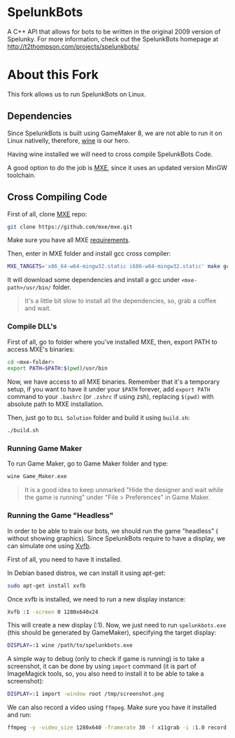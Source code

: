 SpelunkBots
===========

A C++ API that allows for bots to be written in the original 2009 version of Spelunky.
For more information, check out the SpelunkBots homepage at http://t2thompson.com/projects/spelunkbots/

# About this Fork

This fork allows us to run SpelunkBots on Linux.

## Dependencies

Since SpelunkBots is built using GameMaker 8, we are not able to run it on Linux
nativelly, therefore, [wine](https://www.winehq.org/) is our hero.

Having wine installed we will need to cross compile SpelunkBots Code.

A good option to do the job is [MXE](http://mxe.cc), since it uses an updated
version MinGW toolchain.

## Cross Compiling Code

First of all, clone [MXE](http://mxe.cc/#download) repo:

```bash
git clone https://github.com/mxe/mxe.git
```

Make sure you have all MXE [requirements](http://mxe.cc/#requirements).

Then, enter in MXE folder and install gcc cross compiler:

```bash
MXE_TARGETS='x86_64-w64-mingw32.static i686-w64-mingw32.static' make gcc
```

It will download some dependencies and install a gcc under `<mxe-path>/usr/bin/`
folder.

> It's a little bit slow to install all the dependencies, so, grab a coffee and
> wait.

### Compile DLL's

First of all, go to folder where you've installed MXE, then, export PATH to
access MXE's binaries:

```bash
cd <mxe-folder>
export PATH=$PATH:$(pwd)/usr/bin
```

Now, we have access to all MXE binaries. Remember that it's a temporary setup,
if you want to have it under your `$PATH` forever, add `export PATH` command to
your `.bashrc` (or `.zshrc` if using zsh), replacing `$(pwd)` with absolute path
to MXE installation.

Then, just go to `DLL Solution` folder and build it using `build.sh`:

```bash
./build.sh
```

### Running Game Maker

To run Game Maker, go to Game Maker folder and type:

```bash
wine Game_Maker.exe
```

> It is a good idea to keep unmarked "Hide the designer and wait while the game
> is running" under "File > Preferences" in Game Maker.

### Running the Game "Headless"

In order to be able to train our bots, we should run the game "headless" (
without showing graphics). Since SpelunkBots require to have a display, we can
simulate one using [Xvfb](https://www.x.org/archive/X11R7.6/doc/man/man1/Xvfb.1.xhtml).

First of all, you need to have it installed.

In Debian based distros, we can install it using apt-get:

```bash
sudo apt-get install xvfb
```

Once xvfb is installed, we need to run a new display instance:

```bash
Xvfb :1 -screen 0 1280x640x24
```

This will create a new display (:1). Now, we just need to run `spelunkbots.exe`
(this should be generated by GameMaker), specifying the target display:

```bash
DISPLAY=:1 wine /path/to/spelunkbots.exe
```

A simple way to debug (only to check if game is running) is to take a
screenshot, it can be done by using `import` command (it is part of
ImageMagick tools, so, you also need to install it to be able to take a
screenshot):

```bash
DISPLAY=:1 import -window root /tmp/screenshot.png
```

We can also record a video using `ffmpeg`. Make sure you have it installed and
run:

```bash
ffmpeg -y -video_size 1280x640 -framerate 30 -f x11grab -i :1.0 record.mp4
```
